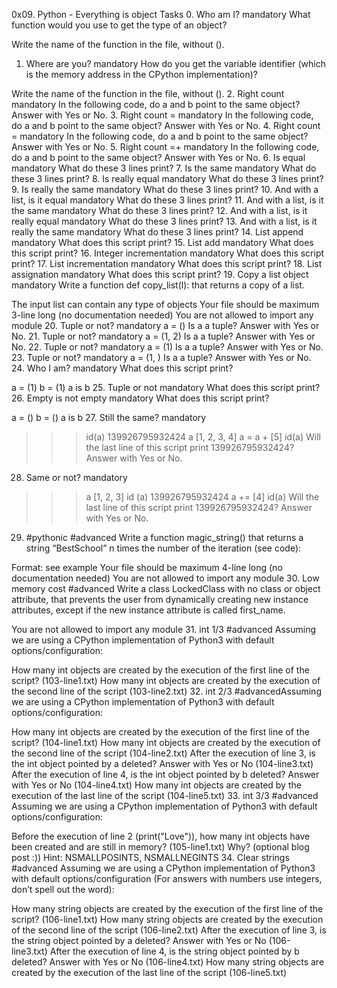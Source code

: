 0x09. Python - Everything is object
Tasks
0. Who am I?
mandatory
What function would you use to get the type of an object?

Write the name of the function in the file, without ().
1. Where are you?
mandatory
How do you get the variable identifier (which is the memory address in the CPython implementation)?

Write the name of the function in the file, without ().
2. Right count
mandatory
In the following code, do a and b point to the same object? Answer with Yes or No.
3. Right count =
mandatory
In the following code, do a and b point to the same object? Answer with Yes or No.
4. Right count =
mandatory
In the following code, do a and b point to the same object? Answer with Yes or No.
5. Right count =+
mandatory
In the following code, do a and b point to the same object? Answer with Yes or No.
6. Is equal
mandatory
What do these 3 lines print?
7. Is the same
mandatory
What do these 3 lines print?
8. Is really equal
mandatory
What do these 3 lines print?
9. Is really the same
mandatory
What do these 3 lines print?
10. And with a list, is it equal
mandatory
What do these 3 lines print?
11. And with a list, is it the same
mandatory
What do these 3 lines print?
12. And with a list, is it really equal
mandatory
What do these 3 lines print?
13. And with a list, is it really the same
mandatory
What do these 3 lines print?
14. List append
mandatory
What does this script print?
15. List add
mandatory
What does this script print?
16. Integer incrementation
mandatory
What does this script print?
17. List incrementation
mandatory
What does this script print?
18. List assignation
mandatory
What does this script print?
19. Copy a list object
mandatory
Write a function def copy_list(l): that returns a copy of a list.

The input list can contain any type of objects
Your file should be maximum 3-line long (no documentation needed)
You are not allowed to import any module
20. Tuple or not?
mandatory
a = ()
Is a a tuple? Answer with Yes or No.
21. Tuple or not?
mandatory
a = (1, 2)
Is a a tuple? Answer with Yes or No.
22. Tuple or not?
mandatory
a = (1)
Is a a tuple? Answer with Yes or No.
23. Tuple or not?
mandatory
a = (1, )
Is a a tuple? Answer with Yes or No.
24. Who I am?
mandatory
What does this script print?

a = (1)
b = (1)
a is b
25. Tuple or not
mandatory
What does this script print?
26. Empty is not empty
mandatory
What does this script print?

a = ()
b = ()
a is b
27. Still the same?
mandatory
>>> id(a)
139926795932424
>>> a
[1, 2, 3, 4]
>>> a = a + [5]
>>> id(a)
Will the last line of this script print 139926795932424? Answer with Yes or No.
28. Same or not?
mandatory
>>> a
[1, 2, 3]
>>> id (a)
139926795932424
>>> a += [4]
>>> id(a)
Will the last line of this script print 139926795932424? Answer with Yes or No.
29. #pythonic
#advanced
Write a function magic_string() that returns a string “BestSchool” n times the number of the iteration (see code):

Format: see example
Your file should be maximum 4-line long (no documentation needed)
You are not allowed to import any module
30. Low memory cost
#advanced
Write a class LockedClass with no class or object attribute, that prevents the user from dynamically creating new instance attributes, except if the new instance attribute is called first_name.

You are not allowed to import any module
31. int 1/3
#advanced
Assuming we are using a CPython implementation of Python3 with default options/configuration:

How many int objects are created by the execution of the first line of the script? (103-line1.txt)
How many int objects are created by the execution of the second line of the script (103-line2.txt)
32. int 2/3
#advancedAssuming we are using a CPython implementation of Python3 with default options/configuration:

How many int objects are created by the execution of the first line of the script? (104-line1.txt)
How many int objects are created by the execution of the second line of the script (104-line2.txt)
After the execution of line 3, is the int object pointed by a deleted? Answer with Yes or No (104-line3.txt)
After the execution of line 4, is the int object pointed by b deleted? Answer with Yes or No (104-line4.txt)
How many int objects are created by the execution of the last line of the script (104-line5.txt)
33. int 3/3
#advanced
Assuming we are using a CPython implementation of Python3 with default options/configuration:

Before the execution of line 2 (print("Love")), how many int objects have been created and are still in memory? (105-line1.txt)
Why? (optional blog post :))
Hint: NSMALLPOSINTS, NSMALLNEGINTS
34. Clear strings
#advanced
Assuming we are using a CPython implementation of Python3 with default options/configuration (For answers with numbers use integers, don’t spell out the word):

How many string objects are created by the execution of the first line of the script? (106-line1.txt)
How many string objects are created by the execution of the second line of the script (106-line2.txt)
After the execution of line 3, is the string object pointed by a deleted? Answer with Yes or No (106-line3.txt)
After the execution of line 4, is the string object pointed by b deleted? Answer with Yes or No (106-line4.txt)
How many string objects are created by the execution of the last line of the script (106-line5.txt)


